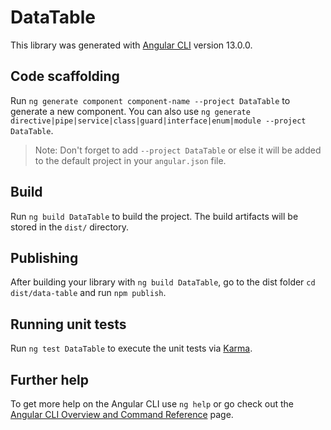 # DataTable

This library was generated with [Angular CLI](https://github.com/angular/angular-cli) version 13.0.0.

## Code scaffolding

Run `ng generate component component-name --project DataTable` to generate a new component. You can also use `ng generate directive|pipe|service|class|guard|interface|enum|module --project DataTable`.
> Note: Don't forget to add `--project DataTable` or else it will be added to the default project in your `angular.json` file. 

## Build

Run `ng build DataTable` to build the project. The build artifacts will be stored in the `dist/` directory.

## Publishing

After building your library with `ng build DataTable`, go to the dist folder `cd dist/data-table` and run `npm publish`.

## Running unit tests

Run `ng test DataTable` to execute the unit tests via [Karma](https://karma-runner.github.io).

## Further help

To get more help on the Angular CLI use `ng help` or go check out the [Angular CLI Overview and Command Reference](https://angular.io/cli) page.
